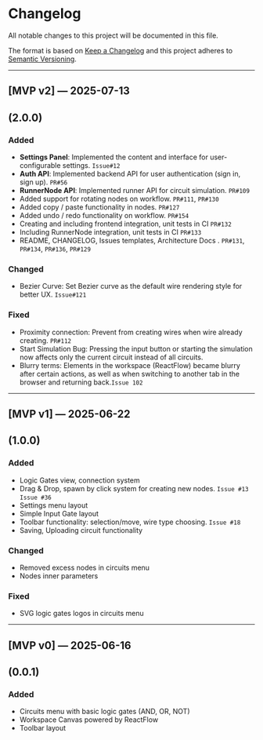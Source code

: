 # Changelog

All notable changes to this project will be documented in this file.

The format is based on [Keep a Changelog](https://keepachangelog.com/en/1.0.0/)
and this project adheres to [Semantic Versioning](https://semver.org/).

---

## [MVP v2] — 2025-07-13
(2.0.0)
---

### Added
- **Settings Panel**: Implemented the content and interface for user-configurable settings. `Issue#12`
- **Auth API**: Implemented backend API for user authentication (sign in, sign up). `PR#56`
- **RunnerNode API**: Implemented runner API for circuit simulation. `PR#109`
- Added support for rotating nodes on workflow. `PR#111`, `PR#130`
- Added copy / paste functionality in nodes. `PR#127`
- Added undo / redo functionality on workflow. `PR#154`
- Creating and including frontend integration, unit tests in CI `PR#132`
- Including RunnerNode integration, unit tests in CI `PR#133`
- README, CHANGELOG, Issues templates, Architecture Docs . `PR#131`, `PR#134`, `PR#136`, `PR#129`

### Changed
- Bezier Curve: Set Bezier curve as the default wire rendering style for better UX. `Issue#121`

### Fixed
- Proximity connection: Prevent from creating wires when wire already creating. `PR#112`
- Start Simulation Bug: Pressing the input button or starting the simulation now affects only the current circuit instead of all circuits.
- Blurry terms: Elements in the workspace (ReactFlow) became blurry after certain actions, as well as when switching to another tab in the browser and returning back.`Issue 102`
---

## [MVP v1] — 2025-06-22
(1.0.0)
---

### Added
- Logic Gates view, connection system
- Drag & Drop, spawn by click system for creating new nodes. `Issue #13` `Issue #36`
- Settings menu layout
- Simple Input Gate layout
- Toolbar functionality: selection/move, wire type choosing. `Issue #18`
- Saving, Uploading circuit functionality

### Changed
- Removed excess nodes in circuits menu
- Nodes inner parameters

### Fixed
- SVG logic gates logos in circuits menu

---

## [MVP v0] — 2025-06-16
(0.0.1)
---

### Added
- Circuits menu with basic logic gates (AND, OR, NOT)
- Workspace Canvas powered by ReactFlow
- Toolbar layout

